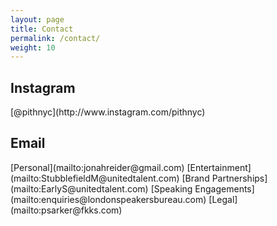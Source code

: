 ```yaml
---
layout: page
title: Contact
permalink: /contact/
weight: 10
---
```


<h2 class="pith-orange">Instagram</h2>
[@pithnyc](http://www.instagram.com/pithnyc)

<h2 class="pith-orange">Email</h2>
[Personal](mailto:jonahreider@gmail.com)  
[Entertainment](mailto:StubblefieldM@unitedtalent.com)  
[Brand Partnerships](mailto:EarlyS@unitedtalent.com)  
[Speaking Engagements](mailto:enquiries@londonspeakersbureau.com)  
[Legal](mailto:psarker@fkks.com)
